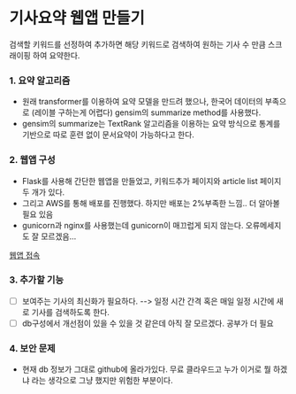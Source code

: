 # 기사요약 웹앱 만들기
검색할 키워드를 선정하여 추가하면 해당 키워드로 검색하여 원하는 기사 수 만큼 스크래이핑 하여 요약한다.

### 1. 요약 알고리즘
- 원래 transformer를 이용하여 요약 모델을 만드려 했으나, 한국어 데이터의 부족으로 (레이블 구하는게 어렵다) gensim의 summarize method를 사용했다.
- gensim의 summarize는 TextRank 알고리즘을 이용하는 요약 방식으로 통계를 기반으로 따로 훈련 없이 문서요약이 가능하다고 한다.

### 2. 웹앱 구성
- Flask를 사용해 간단한 웹앱을 만들었고, 키워드추가 페이지와 article list 페이지 두 개가 있다.
- 그리고 AWS를 통해 배포를 진행했다. 하지만 배포는 2%부족한 느낌.. 더 알아볼 필요 있음
- gunicorn과 nginx를 사용했는데 gunicorn이 매끄럽게 되지 않는다. 오류메세지도 잘 모르겠음...

[웹앱 접속](http://13.209.102.180:5000/)

### 3. 추가할 기능
- [ ] 보여주는 기사의 최신화가 필요하다. --> 일정 시간 간격 혹은 매일 일정 시간에 새로 기사를 검색하도록 한다.
- [ ] db구성에서 개선점이 있을 수 있을 것 같은데 아직 잘 모르겠다. 공부가 더 필요

### 4. 보안 문제
- 현재 db 정보가 그대로 github에 올라가있다. 무료 클라우드고 누가 이거로 뭘 하겠냐 라는 생각으로 그냥 했지만 위험한 부분이다.
